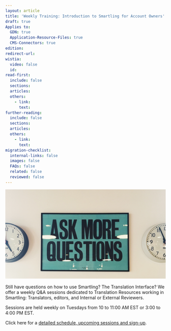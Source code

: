 ```yaml
---
layout: article
title: 'Weekly Training: Introduction to Smartling for Account Owners'
draft: true
Applies to:
  GDN: true
  Application-Resource-Files: true
  CMS-Connectors: true
edition:
redirect-url:
wistia:
  video: false
  id:
read-first:
  include: false
  sections:
  articles:
  others:
    - link:
      text:
further-reading:
  include: false
  sections:
  articles:
  others:
    - link:
      text:
migration-checklist:
  internal-links: false
  images: false
  FAQs: false
  related: false
  reviewed: false
---
```



![](/uploads/versions/ask-more-questions---x----1497-836x---.png)

Still have questions on how to use Smartling? The Translation Interface? We offer a weekly Q&A sessions dedicated to Translation Resources working in Smartling: Translators, editors, and Internal or External Reviewers.

Sessions are held weekly on Tuesdays from 10 to 11:00 AM EST or 3:00 to 4:00 PM EST.

Click here for a [detailed schedule, upcoming sessions and sign-up](https://attendee.gotowebinar.com/rt/6547639393794862850).
